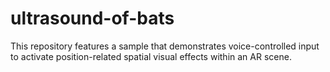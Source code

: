 # ultrasound-of-bats
This repository features a sample that demonstrates voice-controlled input to activate position-related spatial visual effects within an AR scene.
